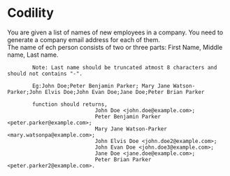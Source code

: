 # Codility
You are given a list of names of new employees in a company. You need to generate a company email address for each of them.  
The name of ech person consists of two or three parts: First Name, Middle name, Last name. 

            Note: Last name should be truncated atmost 8 characters and should not contains "-".  
                
            Eg:John Doe;Peter Benjamin Parker; Mary Jane Watson-Parker;John Elvis Doe;John Evan Doe;Jane Doe;Peter Brian Parker 
            
            function should returns, 
                                John Doe <john.doe@example.com>; 
                                Peter Benjamin Parker <peter.parker@example.com>;
                                Mary Jane Watson-Parker <mary.watsonpa@example.com>; 
                                John Elvis Doe <john.doe2@example.com>; 
                                John Evan Doe <john.doe3@example.com>; 
                                Jane Doe <jane.doe@example.com>; 
                                Peter Brian Parker <peter.parker2@example.com>.
